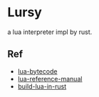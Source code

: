 # Lursy
a lua interpreter impl by rust.


## Ref
- [lua-bytecode](https://the-ravi-programming-language.readthedocs.io/en/latest/lua_bytecode_reference.html)
- [lua-reference-manual](https://www.lua.org/manual/5.4/)
- [build-lua-in-rust](https://wubingzheng.github.io/build-lua-in-rust/zh/PREFACE.html)